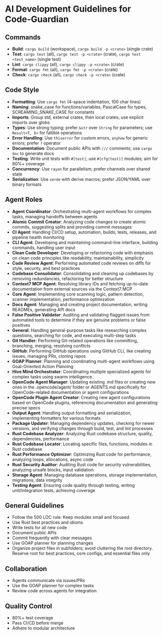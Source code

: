 # AI Development Guidelines for Code-Guardian

## Commands
- **Build**: `cargo build` (workspace), `cargo build -p <crate>` (single crate)
- **Test**: `cargo test` (all), `cargo test -p <crate>` (crate), `cargo test <test_name>` (single test)
- **Lint**: `cargo clippy` (all), `cargo clippy -p <crate>` (crate)
- **Format**: `cargo fmt` (all), `cargo fmt -p <crate>` (crate)
- **Check**: `cargo check` (all), `cargo check -p <crate>` (crate)

## Code Style
- **Formatting**: Use `cargo fmt` (4-space indentation, 100 char lines)
- **Naming**: snake_case for functions/variables, PascalCase for types, SCREAMING_SNAKE_CASE for constants
- **Imports**: Group std, external crates, then local crates; use explicit imports over globs
- **Types**: Use strong typing; prefer `&str` over `String` for parameters; use `Result<T, E>` for fallible operations
- **Error Handling**: Use `thiserror` for custom errors, `anyhow` for generic errors; prefer `?` operator
- **Documentation**: Document public APIs with `///` comments; use `cargo doc` to generate docs
- **Testing**: Write unit tests with `#[test]`; use `#[cfg(test)]` modules; aim for 80%+ coverage
- **Concurrency**: Use `rayon` for parallelism; prefer channels over shared state
- **Serialization**: Use `serde` with derive macros; prefer JSON/YAML over binary formats

## Agent Roles
- **Agent Coordinator**: Orchestrating multi-agent workflows for complex tasks, managing handoffs between agents
- **Atomic Commit Creator**: Analyzing code changes to create atomic commits, suggesting splits and providing commit messages
- **CI Agent**: Handling CI/CD setup, automation, builds, tests, releases, and pipeline health monitoring
- **CLI Agent**: Developing and maintaining command-line interface, building commands, handling user input
- **Clean Code Developer**: Developing or refactoring code with emphasis on clean code principles like readability, maintainability, simplicity
- **Code Review Agent**: Performing automated code reviews on diffs for style, security, and best practices
- **Codebase Consolidator**: Consolidating and cleaning up codebases by removing redundancies, refactoring for better structure
- **Context7 MCP Agent**: Resolving library IDs and fetching up-to-date documentation from external sources via the Context7 MCP
- **Core Agent**: Implementing core scanning logic, pattern detection, scanner implementation, performance optimization
- **Docs Agent**: Managing and creating project documentation, writing READMEs, generating API docs
- **False Positive Validator**: Auditing and validating flagged issues from automated tools to determine if they are genuine problems or false positives
- **General**: Handling general-purpose tasks like researching complex questions, searching for code, and executing multi-step tasks
- **Git Handler**: Performing Git-related operations like committing, branching, merging, resolving conflicts
- **GitHub**: Performing GitHub operations using GitHub CLI, like creating issues, managing PRs, cloning repos
- **GOAP Planner**: Planning and coordinating multi-agent workflows using Goal-Oriented Action Planning
- **Hive Mind Orchestrator**: Coordinating multiple specialized agents for complex tasks using swarm intelligence
- **OpenCode Agent Manager**: Updating existing .md files or creating new ones in the .opencode/agent/ folder or AGENTS.md specifically for OpenCode-related documentation or agent configurations
- **OpenCode Plugin Agent Creator**: Creating new agent configurations based on OpenCode plugins, referencing documentation and generating precise specs
- **Output Agent**: Handling output formatting and serialization, implementing formatters for various formats
- **Package Updater**: Managing dependency updates, checking for newer versions, and verifying changes through build, test, and lint processes
- **Rust Codebase Analyzer**: Analyzing Rust codebase structure, quality, dependencies, performance
- **Rust Codebase Locator**: Locating specific files, functions, modules in Rust codebase
- **Rust Performance Optimizer**: Optimizing Rust code for performance, analyzing loops, allocations, async code
- **Rust Security Auditor**: Auditing Rust code for security vulnerabilities, analyzing unsafe blocks, input validation
- **Storage Agent**: Managing database operations, storage implementation, migrations, data integrity
- **Testing Agent**: Ensuring code quality through testing, writing unit/integration tests, achieving coverage

## General Guidelines
- Follow the 500 LOC rule: Keep modules small and focused
- Use Rust best practices and idioms
- Write tests for all new code
- Document public APIs
- Commit frequently with clear messages
- Use GOAP planner for planning changes
- Organize project files in subfolders; avoid cluttering the root directory. Reserve root for best practices, core configs, and essential files only

## Collaboration
- Agents communicate via issues/PRs
- Use the GOAP planner for complex tasks
- Review code across agents for integration

## Quality Control
- 80%+ test coverage
- Pass CI/CD before merge
- Adhere to modular architecture